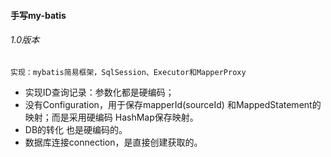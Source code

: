 
#### 手写my-batis
###### 1.0版本
`实现：mybatis简易框架，SqlSession、Executor和MapperProxy`
- 实现ID查询记录：参数化都是硬编码；
- 没有Configuration，用于保存mapperId(sourceId) 和MappedStatement的映射；而是采用硬编码 HashMap保存映射。
- DB的转化 也是硬编码的。
- 数据库连接connection，是直接创建获取的。